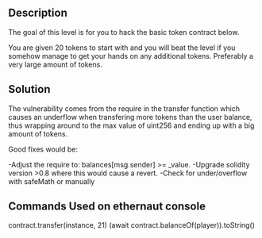 ## Description

The goal of this level is for you to hack the basic token contract below.

You are given 20 tokens to start with and you will beat the level if you somehow manage to get your hands on any additional tokens. Preferably a very large amount of tokens.


## Solution

The vulnerability comes from the require in the transfer function which causes an underflow when transfering more tokens than the user balance, thus wrapping around to the max value of uint256 and ending up with a big amount of tokens. 

Good fixes would be:

-Adjust the require to: balances[msg.sender] >= _value.
-Upgrade solidity version >0.8 where this would cause a revert.
-Check for under/overflow with safeMath or manually

## Commands Used on ethernaut console
contract.transfer(instance, 21)
(await contract.balanceOf(player)).toString()


